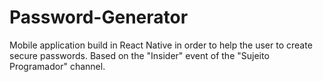 # Password-Generator
Mobile application build in React Native in order to help the user to create secure passwords. Based on the "Insider" event of the "Sujeito Programador" channel.
